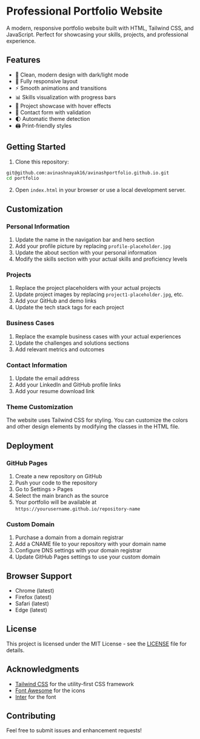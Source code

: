 # Professional Portfolio Website

A modern, responsive portfolio website built with HTML, Tailwind CSS, and JavaScript. Perfect for showcasing your skills, projects, and professional experience.

## Features

- 🎨 Clean, modern design with dark/light mode
- 📱 Fully responsive layout
- ⚡ Smooth animations and transitions
- 📊 Skills visualization with progress bars
- 🎯 Project showcase with hover effects
- 📝 Contact form with validation
- 🌓 Automatic theme detection
- 🖨️ Print-friendly styles

## Getting Started

1. Clone this repository:
```bash
git@github.com:avinashnayak16/avinashportfolio.github.io.git
cd portfolio
```

2. Open `index.html` in your browser or use a local development server.

## Customization

### Personal Information
1. Update the name in the navigation bar and hero section
2. Add your profile picture by replacing `profile-placeholder.jpg`
3. Update the about section with your personal information
4. Modify the skills section with your actual skills and proficiency levels

### Projects
1. Replace the project placeholders with your actual projects
2. Update project images by replacing `project1-placeholder.jpg`, etc.
3. Add your GitHub and demo links
4. Update the tech stack tags for each project

### Business Cases
1. Replace the example business cases with your actual experiences
2. Update the challenges and solutions sections
3. Add relevant metrics and outcomes

### Contact Information
1. Update the email address
2. Add your LinkedIn and GitHub profile links
3. Add your resume download link

### Theme Customization
The website uses Tailwind CSS for styling. You can customize the colors and other design elements by modifying the classes in the HTML file.

## Deployment

### GitHub Pages
1. Create a new repository on GitHub
2. Push your code to the repository
3. Go to Settings > Pages
4. Select the main branch as the source
5. Your portfolio will be available at `https://yourusername.github.io/repository-name`

### Custom Domain
1. Purchase a domain from a domain registrar
2. Add a CNAME file to your repository with your domain name
3. Configure DNS settings with your domain registrar
4. Update GitHub Pages settings to use your custom domain

## Browser Support

- Chrome (latest)
- Firefox (latest)
- Safari (latest)
- Edge (latest)

## License

This project is licensed under the MIT License - see the [LICENSE](LICENSE) file for details.

## Acknowledgments

- [Tailwind CSS](https://tailwindcss.com/) for the utility-first CSS framework
- [Font Awesome](https://fontawesome.com/) for the icons
- [Inter](https://rsms.me/inter/) for the font

## Contributing

Feel free to submit issues and enhancement requests! 
